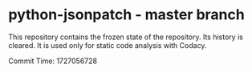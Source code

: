 # python-jsonpatch - master branch

This repository contains the frozen state of the repository.
Its history is cleared. It is used only for static code
analysis with Codacy.

Commit Time: 1727056728